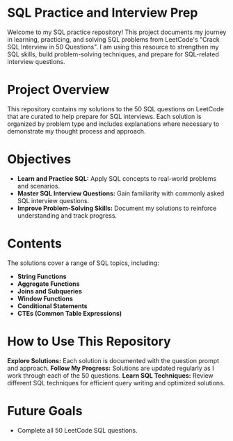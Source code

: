 # SQL Practice and Interview Prep
Welcome to my SQL practice repository! This project documents my journey in learning, practicing, and solving SQL problems from LeetCode's "Crack SQL Interview in 50 Questions". I am using this resource to strengthen my SQL skills, build problem-solving techniques, and prepare for SQL-related interview questions.

# Project Overview
This repository contains my solutions to the 50 SQL questions on LeetCode that are curated to help prepare for SQL interviews. Each solution is organized by problem type and includes explanations where necessary to demonstrate my thought process and approach.

# Objectives
- **Learn and Practice SQL:** Apply SQL concepts to real-world problems and scenarios.
- **Master SQL Interview Questions:** Gain familiarity with commonly asked SQL interview questions.
- **Improve Problem-Solving Skills:** Document my solutions to reinforce understanding and track progress.

# Contents
The solutions cover a range of SQL topics, including:

- **String Functions**
- **Aggregate Functions**
- **Joins and Subqueries**
- **Window Functions**
- **Conditional Statements**
- **CTEs (Common Table Expressions)**

# How to Use This Repository
**Explore Solutions:** Each solution is documented with the question prompt and approach.
**Follow My Progress:** Solutions are updated regularly as I work through each of the 50 questions.
**Learn SQL Techniques:** Review different SQL techniques for efficient query writing and optimized solutions.

# Future Goals
- Complete all 50 LeetCode SQL questions.
